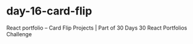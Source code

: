 # day-16-card-flip
React portfolio – Card Flip Projects | Part of 30 Days 30 React Portfolios Challenge
